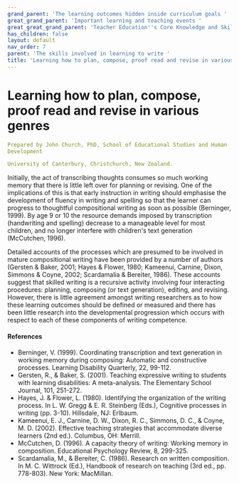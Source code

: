 ```yaml
---
grand_parent: 'The learning outcomes hidden inside curriculum goals '
great_grand_parent: 'Important learning and teaching events '
great_great_grand_parent: 'Teacher Education''s Core Knowledge and Skills.'
has_children: false
layout: default
nav_order: 7
parent: 'The skills involved in learning to write '
title: 'Learning how to plan, compose, proof read and revise in various genres '
---
```

# Learning how to plan, compose, proof read and revise in various genres


```yaml
Prepared by John Church, PhD, School of Educational Studies and Human
Development

University of Canterbury, Christchurch, New Zealand.
```


Initially, the act of transcribing thoughts consumes so much working
memory that there is little left over for planning or revising. One of
the implications of this is that early instruction in writing should
emphasise the development of fluency in writing and spelling so that the
learner can progress to thoughtful compositional writing as soon as
possible (Berninger, 1999). By age 9 or 10 the resource demands imposed
by transcription (handwriting and spelling) decrease to a manageable
level for most children, and no longer interfere with children\'s text
generation (McCutchen, 1996).

Detailed accounts of the processes which are presumed to be involved in
mature compositional writing have been provided by a number of authors
(Gersten & Baker, 2001; Hayes & Flower, 1980; Kameenui, Carnine, Dixon,
Simmons & Coyne, 2002; Scardamalia & Bereiter, 1986). These accounts
suggest that skilled writing is a recursive activity involving four
interacting procedures: planning, composing (or text generation),
editing, and revising. However, there is little agreement amongst
writing researchers as to how these learning outcomes should be defined
or measured and there has been little research into the developmental
progression which occurs with respect to each of these components of
writing competence.


#### References

-   Berninger, V. (1999). Coordinating transcription and text generation
    in working memory during composing: Automatic and constructive
    processes. Learning Disability Quarterly, 22, 99-112.
-   Gersten, R., & Baker, S. (2001). Teaching expressive writing to
    students with learning disabilities: A meta-analysis. The Elementary
    School Journal, 101, 251-272.
-   Hayes, J. & Flower, L. (1980). Identifying the organization of the
    writing process. In L. W. Gregg & E. R. Steinberg (Eds.), Cognitive
    processes in writing (pp. 3-10). Hillsdale, NJ: Erlbaum.
-   Kameenui, E. J., Carnine, D. W., Dixon, R. C., Simmons, D. C., &
    Coyne, M. D. (2002). Effective teaching strategies that accommodate
    diverse learners (2nd ed.). Columbus, OH: Merrill.
-   McCutchen, D. (1996). A capacity theory of writing: Working memory
    in composition. Educational Psychology Review, 8, 299-325.
-   Scardamalia, M., & Bereiter, C. (1986). Research on written
    composition. In M. C. Wittrock (Ed.), Handbook of research on
    teaching (3rd ed., pp. 778-803). New York: MacMillan.
